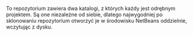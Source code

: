 To repozytorium zawiera dwa katalogi, z których każdy jest odrębnym projektem. 
Są one niezależne od siebie, dlatego najwygodniej po sklonowaniu repozytorium otworzyć je w 
środowisku NetBeans oddzielnie, wczytując z dysku.